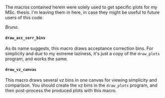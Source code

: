 The macros contained herein were solely used to get specific plots for my MSc. thesis. I'm leaving them in here, in case they might be useful to future users of this code.

*Bruno.*

#### `draw_acc_corr_bins`
As its name suggests, this macro draws acceptance correction bins. For simplicity and due to my extreme laziness, it's just a copy of the `draw_plots` program, and works the same.

#### `draw_vz_canvas`
This macro draws several *vz* bins in one canvas for viewing simplicity and comparison. You should create the *vz* bins in the `draw_plots` program, and then post-process the produced plots with this macro.
